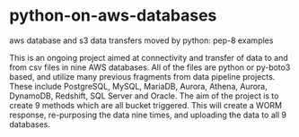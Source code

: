# python-on-aws-databases
aws database and s3 data transfers moved by python: pep-8 examples 

This is an ongoing project aimed at connectivity and transfer of data to and from csv files in nine AWS databases. 
All of the files are python or py-boto3 based, and utilize many previous fragments from data pipeline projects. 
These include PostgreSQL, MySQL, MariaDB, Aurora, Athena, Aurora, DynamoDB, Redshift, SQL Server and Oracle. 
The aim of the project is to create 9 methods which are all bucket triggered.
This will create a WORM response, re-purposing the data nine times, and uploading the data to all 9 databases. 
